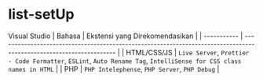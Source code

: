 # list-setUp

Visual Studio
| Bahasa      | Ekstensi yang Direkomendasikan                                                                                      |
| ----------- | ------------------------------------------------------------------------------------------------------------------- |
| HTML/CSS/JS | `Live Server`, `Prettier - Code Formatter`, `ESLint`, `Auto Rename Tag`, `IntelliSense for CSS class names in HTML` |
| PHP         | `PHP Intelephense`, `PHP Server`, `PHP Debug`                                                                       |
